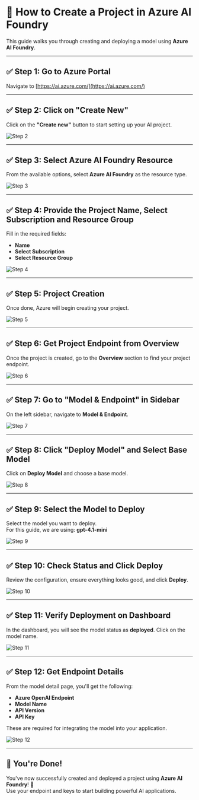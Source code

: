 # 🚀 How to Create a Project in Azure AI Foundry

This guide walks you through creating and deploying a model using **Azure AI Foundry**.

---

## ✅ Step 1: Go to Azure Portal

Navigate to [https://ai.azure.com/](https://ai.azure.com/)

---

## ✅ Step 2: Click on "Create New"

Click on the **"Create new"** button to start setting up your AI project.

![Step 2](./images/Screenshot%20(233).png)

---

## ✅ Step 3: Select Azure AI Foundry Resource

From the available options, select **Azure AI Foundry** as the resource type.

![Step 3](./images/Screenshot%20(234).png)

---

## ✅ Step 4: Provide the Project Name, Select Subscription and Resource Group

Fill in the required fields:
- **Name**
- **Select Subscription**
- **Select Resource Group**

![Step 4](./images/Screenshot%20(236).png)

---

## ✅ Step 5: Project Creation

Once done, Azure will begin creating your project.

![Step 5](./images/Screenshot%20(237).png)

---

## ✅ Step 6: Get Project Endpoint from Overview

Once the project is created, go to the **Overview** section to find your project endpoint.

![Step 6](./images/Screenshot%20(238).png)

---

## ✅ Step 7: Go to "Model & Endpoint" in Sidebar

On the left sidebar, navigate to **Model & Endpoint**.

![Step 7](./images/Screenshot%20(239).png)

---

## ✅ Step 8: Click "Deploy Model" and Select Base Model

Click on **Deploy Model** and choose a base model.

![Step 8](./images/Screenshot%20(239).png)

---

## ✅ Step 9: Select the Model to Deploy

Select the model you want to deploy.  
For this guide, we are using: **gpt-4.1-mini**

![Step 9](./images/Screenshot%20(241).png)

---

## ✅ Step 10: Check Status and Click Deploy

Review the configuration, ensure everything looks good, and click **Deploy**.

![Step 10](./images/Screenshot%20(242).png)

---

## ✅ Step 11: Verify Deployment on Dashboard

In the dashboard, you will see the model status as **deployed**. Click on the model name.

![Step 11](./images/Screenshot%20(244).png)

---

## ✅ Step 12: Get Endpoint Details

From the model detail page, you'll get the following:
- **Azure OpenAI Endpoint**
- **Model Name**
- **API Version**
- **API Key**

These are required for integrating the model into your application.

![Step 12](./images/Screenshot%20(243).png)

---

## 📌 You're Done!

You've now successfully created and deployed a project using **Azure AI Foundry**! 🎉  
Use your endpoint and keys to start building powerful AI applications.
